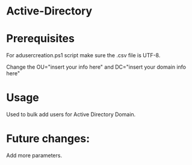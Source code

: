 # Active-Directory


# Prerequisites

For adusercreation.ps1 script make sure the .csv file is UTF-8. 

Change the OU="insert your info here" and DC="insert your domain info here"

# Usage 

Used to bulk add users for Active Directory Domain.


# Future changes:

Add more parameters. 
